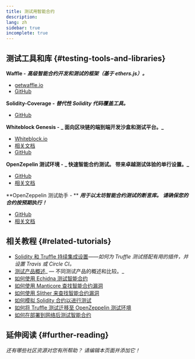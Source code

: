 ```yaml
---
title: 测试用智能合约
description:
lang: zh
sidebar: true
incomplete: true
---
```


## 测试工具和库 {#testing-tools-and-libraries}

**Waffle -** **_高级智能合约开发和测试的框架（基于 ethers.js）。_**

- [getwaffle.io](https://getwaffle.io/)
- [GitHub](https://github.com/EthWorks/Waffle)

**Solidity-Coverage -** **_替代性 Solidity 代码覆盖工具。_**

- [GitHub](https://github.com/sc-forks/solidity-coverage)

**Whiteblock Genesis -** **_ 面向区块链的端到端开发沙盒和测试平台。_**

- [Whiteblock.io](https://whiteblock.io)
- [相关文档](https://docs.whiteblock.io)
- [GitHub](https://github.com/whiteblock/genesis)

**OpenZepelin 测试环境 -** **_ 快速智能合约测试。 带来卓越测试体验的单行设置。_**

- [GitHub](https://github.com/OpenZeppelin/openzeppelin-test-environment)
- [相关文档](https://docs.openzeppelin.com/test-environment/)

**OpenZeppelin 测试助手 - ** **_用于以太坊智能合约测试的断言库。 请确保您的合约按预期执行！_**

- [GitHub](https://github.com/OpenZeppelin/openzeppelin-test-helpers)
- [相关文档](https://docs.openzeppelin.com/test-helpers)

## 相关教程 {#related-tutorials}

- [Solidity 和 Truffle 持续集成设置](/developers/tutorials/solidity-and-truffle-continuous-integration-setup/)_——如何为 Truffle 测试搭配有用的插件，并设置 Travis 或 Circle CI。_
- [测试产品概述](/developers/tutorials/guide-to-smart-contract-security-tools/)_ — 不同测试产品的概述和比较。_
- [如何使用 Echidna 测试智能合约](/developers/tutorials/how-to-use-echidna-to-test-smart-contracts/)
- [如何使用 Manticore 查找智能合约漏洞](/developers/tutorials/how-to-use-manticor-to-find-smart-contract-bugs/)
- [如何使用 Slither 来查找智能合约漏洞](/developers/tutorials/how-to-use-slither-to-find-smart-contract-bugs/)
- [如何模拟 Solidity 合约以进行测试](/developers/tutorials/how-to-mock-solidity-contracts-for-testing/)
- [如何将 Truffle 测试迁移至 OpenZeppelin 测试环境](https://docs.openzeppelin.com/test-environment/0.1/migrating-from-truffle)
- [如何在部署到网络后测试智能合约](https://fulldecent.blogspot.com/2019/04/testing-deployed-ethereum-contracts.html)

## 延伸阅读 {#further-reading}

_还有哪些社区资源对您有所帮助？ 请编辑本页面并添加它！_
